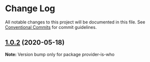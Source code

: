 # Change Log

All notable changes to this project will be documented in this file.
See [Conventional Commits](https://conventionalcommits.org) for commit guidelines.

## [1.0.2](https://github.com/bluelovers/ws-react/compare/provider-is-who@1.0.1...provider-is-who@1.0.2) (2020-05-18)

**Note:** Version bump only for package provider-is-who
